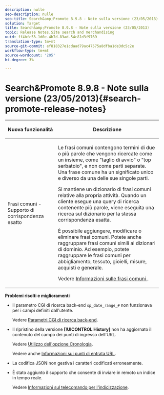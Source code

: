```yaml
---
description: nulle
seo-description: nulle
seo-title: Search&amp;Promote 8.9.8 - Note sulla versione (23/05/2013)
solution: Target
title: Search&amp;Promote 8.9.8 - Note sulla versione (23/05/2013)
topic: Release Notes,Site search and merchandising
uuid: ff4bfc53-1d0e-4b7d-83ad-54c81d3f9769
translation-type: tm+mt
source-git-commit: ef818327e1cdaad79ac47575a8dfba1de3dc5c2e
workflow-type: tm+mt
source-wordcount: '205'
ht-degree: 3%

---
```



# Search&amp;Promote 8.9.8 - Note sulla versione (23/05/2013){#search-promote-release-notes}

<table> 
 <thead> 
  <tr> 
   <th colname="col1" class="entry"> <p>Nuova funzionalità </p> </th> 
   <th colname="col2" class="entry"> <p>Descrizione </p> </th> 
  </tr> 
 </thead>
 <tbody> 
  <tr> 
   <td colname="col1"> <p> Frasi comuni - Supporto di corrispondenza esatto </p> </td> 
   <td colname="col2"> <p> Le frasi comuni contengono termini di due o più parole che vengono ricercate come un insieme, come "taglio di avvio" o "top serbatoio", e non come parti separate. Una frase comune ha un significato unico e diverso da una delle sue singole parti. </p> <p> Si mantiene un dizionario di frasi comuni relative alla propria attività. Quando un cliente esegue una query di ricerca contenente più parole, viene eseguita una ricerca sul dizionario per la stessa corrispondenza esatta. </p> <p>È possibile aggiungere, modificare o eliminare frasi comuni. Potete anche raggruppare frasi comuni simili ai dizionari di dominio. Ad esempio, potete raggruppare le frasi comuni per abbigliamento, tessuto, gioielli, misure, acquisti e generale. </p> <p>Vedere <a href="../c-about-linguistics-menu/c-about-common-phrases.md#concept_4946E53586DF492EAEB1B7F757FD440F" format="dita" scope="local"> Informazioni sulle frasi comuni </a>. </p> </td> 
  </tr> 
 </tbody> 
</table>

**Problemi risolti e miglioramenti**

* Il parametro CGI di ricerca back-end `sp_date_range_#` non funzionava per i campi definiti dall&#39;utente.

   Vedere [Parametri CGI di ricerca back-end](../c-appendices/c-cgiparameters.md#reference_582E85C3886740C98FE88CA9DF7918E8).

* Il ripristino della versione **[!UICONTROL History]** non ha aggiornato il contenuto del campo dei punti di ingresso dell&#39;URL.

   Vedere [Utilizzo dell&#39;opzione Cronologia](../t-using-the-history-option.md#task_70DD3F87A67242BBBD2CB27156F43002).

   Vedere anche [Informazioni sui punti di entrata URL](../c-about-settings-menu/c-about-crawling-menu.md#concept_5D857E3B5C124E85BC0B5AE77A509573).

* La codifica JSON non gestiva i caratteri codificati erroneamente.
* È stato aggiunto il supporto che consente di inviare in remoto un indice in tempo reale.

   Vedere [Informazioni sul telecomando per l&#39;indicizzazione](../c-about-index-menu/c-about-remote-control-for-indexing.md#concept_C79B322190E84106A434E5C6D4A4118F).

